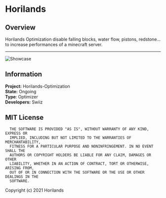 # Horilands 
## Overview
Horilands Optimization disable falling blocks, water flow, pistons, redstone... to increase performances of a minecraft server.

------------------------------------

![Showcase](https://imgur.com/ECKQAL7.png)

## Information
**Project:** Horilands-Optimization  
**State:** Ongoing  
**Type**: Optimizer  
**Developers:** Swiiz

## MIT License
```
  THE SOFTWARE IS PROVIDED "AS IS", WITHOUT WARRANTY OF ANY KIND, EXPRESS OR
  IMPLIED, INCLUDING BUT NOT LIMITED TO THE WARRANTIES OF MERCHANTABILITY,
  FITNESS FOR A PARTICULAR PURPOSE AND NONINFRINGEMENT. IN NO EVENT SHALL THE
  AUTHORS OR COPYRIGHT HOLDERS BE LIABLE FOR ANY CLAIM, DAMAGES OR OTHER
  LIABILITY, WHETHER IN AN ACTION OF CONTRACT, TORT OR OTHERWISE, ARISING FROM,
  OUT OF OR IN CONNECTION WITH THE SOFTWARE OR THE USE OR OTHER DEALINGS IN THE
  SOFTWARE.
````

Copyright (c) 2021 Horilands
